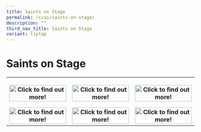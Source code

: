 ```yaml
---
title: Saints on Stage
permalink: /ccas/saints-on-stage/
description: ""
third_nav_title: Saints on Stage
variant: tiptap
---
```

<h1><strong>Saints on Stage</strong></h1>
<p></p>
<table style="minWidth: 75px">
<colgroup>
<col>
<col>
<col>
</colgroup>
<tbody>
<tr>
<th rowspan="1" colspan="1">
<p></p><a class="isomer-image-wrapper" href="/ccas/saints-on-stage/chinese-orchestra/"><img style="width: 100%" height="auto" width="100%" alt="Click to find out more!" src="/images/CCA Pictures/CCA Profile/Chinese_Orchestra.png"></a>
<p></p>
<p></p>
<p></p><a class="isomer-image-wrapper" href="/ccas/saints-on-stage/dance-society/"><img style="width: 100%" height="auto" width="100%" alt="Click to find out more!" src="/images/CCA Pictures/CCA Profile/Dance.png"></a>
</th>
<th rowspan="1" colspan="1">
<p></p><a class="isomer-image-wrapper" href="/ccas/saints-on-stage/saints-chorale/"><img style="width: 100%" height="auto" width="100%" alt="Click to find out more!" src="/images/CCA Pictures/CCA Profile/Chorale.png"></a>
<p></p>
<p></p>
<p></p><a class="isomer-image-wrapper" href="/ccas/saints-on-stage/drama-club/"><img style="width: 100%" height="auto" width="100%" alt="Click to find out more!" src="/images/CCA Pictures/CCA Profile/Drama.png"></a>
</th>
<th rowspan="1" colspan="1">
<p></p><a class="isomer-image-wrapper" href="/ccas/saints-on-stage/concert-band/"><img style="width: 100%" height="auto" width="100%" alt="Click to find out more!" src="/images/CCA Pictures/CCA Profile/Band.png"></a>
<p></p>
<p></p>
<p></p><a class="isomer-image-wrapper" href="/ccas/saints-on-stage/guitar-ensemble/"><img style="width: 100%" height="auto" width="100%" alt="Click to find out more!" src="/images/CCA Pictures/CCA Profile/Guitar.png"></a>
</th>
</tr>
</tbody>
</table>
<p></p>